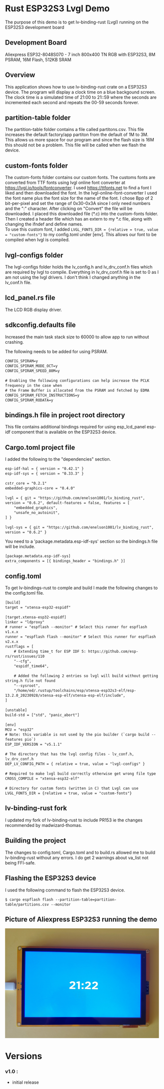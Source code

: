 # Rust ESP32S3 Lvgl Demo

The purpose of this demo is to get lv-binding-rust (Lvgl) running on the ESP32S3 development board

## Development Board
Aliexpress ESP32-8048S070 - 7 inch 800x400 TN RGB with ESP32S3, 8M PSRAM, 16M Flash, 512KB SRAM

## Overview
This application shows how to use lv-binding-rust crate on a ESP32S3 device.  The program will display a clock time on a blue backgound screen.
The clock time is a simulated time of 21:00 to 21::59 where the seconds are incremented each second and repeats the 00-59 seconds forever.


## partition-table folder
The partition-table folder contains a file called partitons.csv.  This file increases the default factory/app partiton from the default of 1M to 3M.  
This allows us more space for our program and since the flash size is 16M this should not be a problem.  This file will be called when we flash the device.

## custom-fonts folder
The custom-fonts folder contains our custom fonts.  The customs fonts are converted from TTF fonts using lvgl online font converter at https://lvgl.io/tools/fontconverter.  I used https://ttfonts.net to find a font I liked and then downloaded the font.  In the lvgl-online-font-converter I used the font name plus the font size for the name of the font.  I chose Bpp of 2 bit-per-pixel and set the range of 0x30-0x3A since I only need numbers and the ":" character.  After clicking on "Convert" the file will be downloaded. I placed this downloaded file (*.c) into the custom-fonts folder.  Then I created a header file which has an extern to my *.c file, along with changing the ifndef and define names.  
To use this custom font, I added ```LVGL_FONTS_DIR = {relative = true, value = "custom-fonts"}``` to my config.toml under [env].  This allows our font to be compiled when lvgl is compiled.

## lvgl-configs folder
The lvgl-configs folder holds the lv_config.h and lv_drv_conf.h files which are required by lvgl to compile.  Everything in lv_drv_conf.h file is set to 0 as I am not using the lvgl drivers.  I don't think I changed anything in the lv_conf.h file.

## lcd_panel.rs file
The LCD RGB display driver.

## sdkconfig.defaults file
Increased the main task stack size to 60000 to allow app to run without crashing.

The following needs to be added for using PSRAM.
```
CONFIG_SPIRAM=y
CONFIG_SPIRAM_MODE_OCT=y
CONFIG_SPIRAM_SPEED_80M=y

# Enabling the following configurations can help increase the PCLK frequency in the case when
# the Frame Buffer is allocated from the PSRAM and fetched by EDMA
CONFIG_SPIRAM_FETCH_INSTRUCTIONS=y
CONFIG_SPIRAM_RODATA=y
```

## bindings.h file in project root directory
This file contains additional bindings required for using esp_lcd_panel esp-idf component that is available on the ESP32S3 device.

## Cargo.toml project file
I added the following to the "dependencies" section.
```
esp-idf-hal = { version = "0.42.1" }
esp-idf-sys = { version = "0.33.3" }

cstr_core = "0.2.1"
embedded-graphics-core = "0.4.0"

lvgl = { git = "https://github.com/enelson1001/lv_binding_rust", version = "0.6.2", default-features = false, features = [
    "embedded_graphics",
    "unsafe_no_autoinit",
] }

lvgl-sys = { git = "https://github.com/enelson1001/lv_binding_rust", version = "0.6.2" }

```

You need to a 'package.metadata.esp-idf-sys' section so the bindings.h file will be include.
```
[package.metadata.esp-idf-sys]
extra_components = [{ bindings_header = "bindings.h" }]

```

## config.toml
To get lv-bindings-rust to comple and build I made the following changes to the config.toml file. 
```
[build]
target = "xtensa-esp32-espidf"

[target.xtensa-esp32-espidf]
linker = "ldproxy"
# runner = "espflash --monitor" # Select this runner for espflash v1.x.x
runner = "espflash flash --monitor" # Select this runner for espflash v2.x.x
rustflags = [
    # Extending time_t for ESP IDF 5: https://github.com/esp-rs/rust/issues/110
    "--cfg",
    "espidf_time64",

    # Added the following 2 entries so lvgl will build without getting string.h file not found
    "--sysroot",
    "/home/ed/.rustup/toolchains/esp/xtensa-esp32s3-elf/esp-13.2.0_20230928/xtensa-esp-elf/xtensa-esp-elf/include",
]

[unstable]
build-std = ["std", "panic_abort"]

[env]
MCU = "esp32"
# Note: this variable is not used by the pio builder (`cargo build --features pio`)
ESP_IDF_VERSION = "v5.1.1"

# The directory that has the lvgl config files - lv_conf.h, lv_drv_conf.h
DEP_LV_CONFIG_PATH = { relative = true, value = "lvgl-configs" }

# Required to make lvgl build correctly otherwise get wrong file type
CROSS_COMPILE = "xtensa-esp32-elf"

# Directory for custom fonts (written in C) that Lvgl can use
LVGL_FONTS_DIR = {relative = true, value = "custom-fonts"}
```

## lv-binding-rust fork
I updated my fork of lv-binding-rust to include PR153 ie the changes recommended by madwizard-thomas.


## Building the project
The changes to config.toml, Cargo.toml and to build.rs allowed me to build lv-binding-rust without any errors. I do get 2 warnings about va_list not being FFI-safe.


## Flashing the ESP32S3 device
I used the following command to flash the ESP32S3 device.
```
$ cargo espflash flash --partition-table=partition-table/partitions.csv --monitor
```

## Picture of Aliexpress ESP32S3 running the demo
![esp32s3-demo](photos/esp32s3-demo.jpg)


# Versions
### v1.0 : 
- initial release
